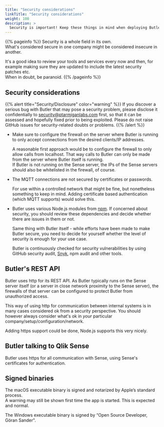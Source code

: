 ```yaml
---
title: "Security considerations"
linkTitle: "Security considerations"
weight: 100
description: >
  Security is important! Keep these things in mind when deploying Butler.
---
```


{{% pageinfo %}}
Security is a whole field in its own.  
What's considered secure in one company might be considered insecure in another.

It's a good idea to review your tools and services every now and then, for example making sure they are updated to include the latest security patches etc.  
When in doubt, be paranoid.
{{% /pageinfo %}}

## Security considerations

{{% alert title="Security/Disclosure" color="warning" %}}
If you discover a serious bug with Butler that may pose a security problem, please disclose it confidentially to security@ptarmiganlabs.com first, so that it can be assessed and hopefully fixed prior to being exploited. Please do not raise GitHub issues for security-related doubts or problems.
{{% /alert %}}

- Make sure to configure the firewall on the server where Butler is running to only accept connections from the desired clients/IP addresses.

  A reasonable first approach would be to configure the firewall to only allow calls from localhost. That way calls to Butler can only be made from the server where Butler itself is running.  
   If Butler is not running on the Sense server, the IPs of the Sense servers should also be whitelisted in the firewall, of course.

- The MQTT connections are not secured by certificates or passwords.

  For use within a controlled network that might be fine, but nonetheless something to keep in mind. Adding certificate based authentication (which MQTT supports) would solve this.

- Butler uses various Node.js modules from [npm](https://www.npmjs.com/). If concerned about security, you should review these dependencies and decide whether there are issues in them or not.

  Same thing with Butler itself - while efforts have been made to make Butler secure, you need to decide for yourself whether the level of security is enough for your use case.

  Butler is continuously checked for security vulnerabilities by using GitHub security audit, [Snyk](https://snyk.io/), npm audit and other tools.

## Butler's REST API

Butler uses http for its REST API. As Butler typically runs on the Sense server itself (or a server in close network proximity to the Sense server), the firewalls of that server can be configured to protect Butler from unauthorized access.

This way of using http for communication between internal systems is in many cases considered ok from a security perspective. You should however always consider what's ok in _your_ particular company/setup/configuration/network.

Adding https support could be done, Node.js supports this very nicely.

## Butler talking to Qlik Sense

Butler uses https for all communication with Sense, using Sense's certificates for authentication.

## Signed binaries

The macOS executable binary is signed and notarized by Apple’s standard process.  
A warning may still be shown first time the app is started. This is expected and normal.

The Windows executable binary is signed by “Open Source Developer, Göran Sander".

